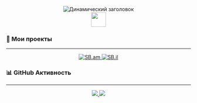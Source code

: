 <div align="center">
  <img src="https://readme-typing-svg.herokuapp.com?font=Fira+Code&weight=700&size=28&duration=4000&pause=1000&color=0bfdd5&center=true&vCenter=true&width=800&lines=Добро+пожаловать+в+мой+профиль!;カスペルスキー+|+Премиальный+участник+KSN" alt="Динамический заголовок"/>
  <br>
  <img src="https://media.giphy.com/media/hvRJCLFzcasrR4ia7z/giphy.gif" width="40px"> 
</div>

### 🚀 Мои проекты
---

<div align="center">
  <a href="https://github.com/rkaspersky">
    <img src="https://github-readme-stats.vercel.app/api/pin/?username=rkaspersky&repo=SB.am&theme=react&bg_color=0d1117&hide_border=true" alt="SB.am"/>
    <img src="https://github-readme-stats.vercel.app/api/pin/?username=rkaspersky&repo=SB.il&theme=react&bg_color=0d1117&hide_border=true" alt="SB.il"/>
  </a>
</div>


### 📊 GitHub Активность

---
<div align="center">
  <a href="https://github.com/rkaspersky">
    <img src="https://github-readme-stats.vercel.app/api?username=rkaspersky&show_icons=true&hide_border=true&bg_color=0d1117&title_color=0bfdd5&icon_color=58A6FF&text_color=0bfdd5"/>
    <img src="https://github-readme-activity-graph.vercel.app/graph?username=rkaspersky&theme=react-dark&bg_color=0d1117&hide_border=true&area=true&custom_title=Карта+результатов"/>
  </a>
</div>
